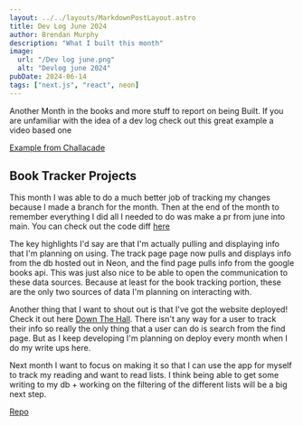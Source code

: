 ```yaml
---
layout: ../../layouts/MarkdownPostLayout.astro
title: Dev Log June 2024
author: Brendan Murphy
description: "What I built this month"
image:
  url: "/Dev log june.png"
  alt: "Devlog june 2024"
pubDate: 2024-06-14
tags: ["next.js", "react", neon]
---
```


Another Month in the books and more stuff to report on being Built. If you are unfamiliar with the idea of a dev log check out this great example a video based one

[Example from Challacade](https://www.youtube.com/watch?v=kTFPczDJIno)

## Book Tracker Projects

This month I was able to do a much better job of tracking my changes because I made a branch for the month. Then at the end of the month to remember everything I did all I needed to do was make a pr from june into main. You can check out the code diff [here](https://github.com/bmurf17/down-the-hall/pull/1)

The key highlights I'd say are that I'm actually pulling and displaying info that I'm planning on using. The track page page now pulls and displays info from the db hosted out in Neon, and the find page pulls info from the google books api. This was just also nice to be able to open the communication to these data sources. Because at least for the book tracking portion, these are the only two sources of data I'm planning on interacting with.

Another thing that I want to shout out is that I've got the website deployed! Check it out here [Down The Hall](https://down-the-hall.vercel.app/). There isn't any way for a user to track their info so really the only thing that a user can do is search from the find page. But as I keep developing I'm planning on deploy every month when I do my write ups here.

Next month I want to focus on making it so that I can use the app for myself to track my reading and want to read lists. I think being able to get some writing to my db + working on the filtering of the different lists will be a big next step.

[Repo](https://github.com/bmurf17/down-the-hall)
